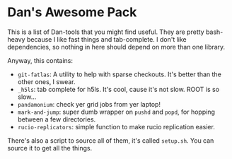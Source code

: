 Dan's Awesome Pack
==================

This is a list of Dan-tools that you might find useful. They are
pretty bash-heavy because I like fast things and tab-complete. I don't
like dependencies, so nothing in here should depend on more than one
library.

Anyway, this contains:

 - `git-fatlas`: A utility to help with sparse checkouts. It's better
   than the other ones, I swear.
 - `_h5ls`: tab complete for h5ls. It's cool, cause it's not
   slow. ROOT is so slow...
 - `pandamonium`: check yer grid jobs from yer laptop!
 - `mark-and-jump`: super dumb wrapper on `pushd` and `popd`, for
   hopping between a few directories.
 - `rucio-replicators`: simple function to make rucio replication easier.

There's also a script to source all of them, it's called
`setup.sh`. You can source it to get all the things.

